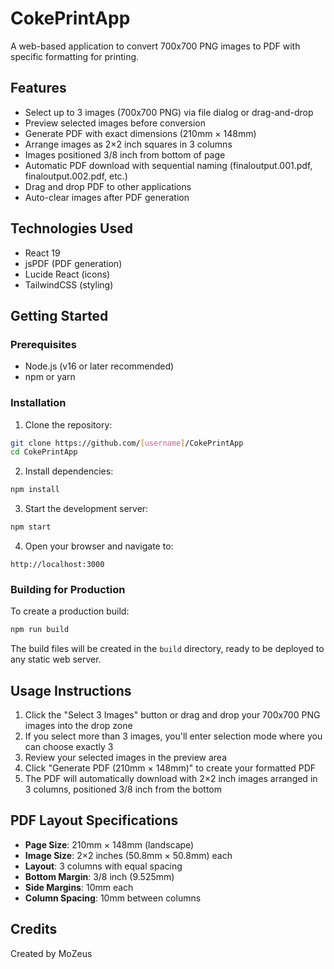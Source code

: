 # CokePrintApp

A web-based application to convert 700x700 PNG images to PDF with specific formatting for printing.

## Features

- Select up to 3 images (700x700 PNG) via file dialog or drag-and-drop
- Preview selected images before conversion
- Generate PDF with exact dimensions (210mm × 148mm)
- Arrange images as 2×2 inch squares in 3 columns
- Images positioned 3/8 inch from bottom of page
- Automatic PDF download with sequential naming (finaloutput.001.pdf, finaloutput.002.pdf, etc.)
- Drag and drop PDF to other applications
- Auto-clear images after PDF generation

## Technologies Used

- React 19
- jsPDF (PDF generation)
- Lucide React (icons)
- TailwindCSS (styling)

## Getting Started

### Prerequisites

- Node.js (v16 or later recommended)
- npm or yarn

### Installation

1. Clone the repository:
```bash
git clone https://github.com/[username]/CokePrintApp
cd CokePrintApp
```

2. Install dependencies:
```bash
npm install
```

3. Start the development server:
```bash
npm start
```

4. Open your browser and navigate to:
```
http://localhost:3000
```

### Building for Production

To create a production build:

```bash
npm run build
```

The build files will be created in the `build` directory, ready to be deployed to any static web server.

## Usage Instructions

1. Click the "Select 3 Images" button or drag and drop your 700x700 PNG images into the drop zone
2. If you select more than 3 images, you'll enter selection mode where you can choose exactly 3
3. Review your selected images in the preview area
4. Click "Generate PDF (210mm × 148mm)" to create your formatted PDF
5. The PDF will automatically download with 2×2 inch images arranged in 3 columns, positioned 3/8 inch from the bottom

## PDF Layout Specifications

- **Page Size**: 210mm × 148mm (landscape)
- **Image Size**: 2×2 inches (50.8mm × 50.8mm) each
- **Layout**: 3 columns with equal spacing
- **Bottom Margin**: 3/8 inch (9.525mm)
- **Side Margins**: 10mm each
- **Column Spacing**: 10mm between columns

## Credits

Created by MoZeus
